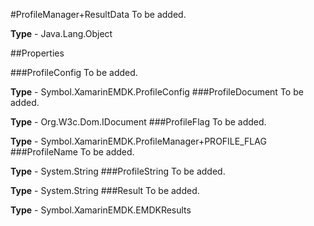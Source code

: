 #ProfileManager+ResultData
To be added.

**Type** - Java.Lang.Object

##Properties

###ProfileConfig
To be added.

**Type** - Symbol.XamarinEMDK.ProfileConfig
###ProfileDocument
To be added.

**Type** - Org.W3c.Dom.IDocument
###ProfileFlag
To be added.

**Type** - Symbol.XamarinEMDK.ProfileManager+PROFILE_FLAG
###ProfileName
To be added.

**Type** - System.String
###ProfileString
To be added.

**Type** - System.String
###Result
To be added.

**Type** - Symbol.XamarinEMDK.EMDKResults


